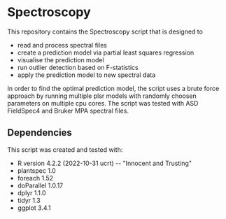 # Spectroscopy
This repository contains the Spectroscopy script that is designed to
- read and process spectral files
- create a prediction model via partial least squares regression
- visualise the prediction model
- run outlier detection based on F-statistics
- apply the prediction model to new spectral data

In order to find the optimal prediction model, the script uses a brute force approach by running multiple plsr models with randomly choosen parameters on multiple cpu cores.
The script was tested with ASD FieldSpec4 and Bruker MPA spectral files.

## Dependencies
This script was created and tested with:
- R version 4.2.2 (2022-10-31 ucrt) -- "Innocent and Trusting"
- plantspec 1.0
- foreach 1.52
- doParallel 1.0.17
- dplyr 1.1.0
- tidyr 1.3
- ggplot 3.4.1
